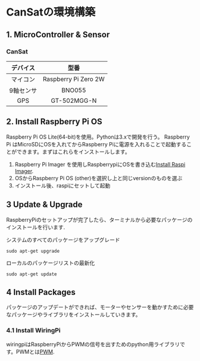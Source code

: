 # CanSatの環境構築
## 1. MicroController & Sensor
### CanSat

|  デバイス  |          型番           |
|:------:|:---------------------:|
|  マイコン  | Raspberry Pi  Zero 2W |
| 9軸センサ  |        BNO055         |
|  GPS   |        GT-502MGG-N        |

## 2. Install Raspberry Pi  OS
Raspberry Pi OS Lite(64-bit)を使用。Pythonは3.xで開発を行う。
Raspberry Pi はMicroSDにOSを入れてからRaspberry Piに電源を入れることで起動することができます。まずはこれらをインストールします。

  

1. Raspberry Pi Imager を使用しRaspberrypiにOSを書き込む[Install Raspi Imager](https://www.indoorcorgielec.com/resources/raspberry-pi/raspberry-pi-os%E3%81%AE%E3%82%A4%E3%83%B3%E3%82%B9%E3%83%88%E3%83%BC%E3%83%AB/).
2. OSからRaspberry Pi OS (other)を選択し上と同じversionのものを選ぶ
3. インストール後、raspiにセットして起動



## 3 Update & Upgrade
RaspberryPiのセットアップが完了したら、ターミナルから必要なパッケージのインストールを行います.

システムのすべてのパッケージをアップグレード
```
sudo apt-get upgrade
```

ローカルのパッケージリストの最新化
```
sudo apt-get update
```

## 4 Install Packages
パッケージのアップデートができれば、モーターやセンサーを動かすために必要なパッケージやライブラリをインストールしていきます。

### 4.1 Install WiringPi 
wiringpiはRaspberryPiからPWMの信号を出すためのpython用ライブラリです。PWMとは[PWM](https://zakkuri-kaisetsu.com/pwm/).  









 
